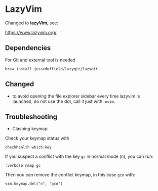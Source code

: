 # LazyVim

Changed to **lazyVim**, see:

<https://www.lazyvim.org/>

## Dependencies

For Git and external tool is needed

`brew install jesseduffield/lazygit/lazygit`

## Changed

* to avoid opening the file explorer sidebar every time lazyvim is launched, do
not use the dot, call it just with: `nvim`.

## Troubleshooting

* Clashing keymap

Check your keymap status with

`checkhealth which-key`

If you suspect a conflict with the key `gc` in normal mode (n), you can run:

`:verbose nmap gc`

Then you can remove the conflict keymap, in this case `gco` with:

`vim.keymap.del("n", "gco")`
